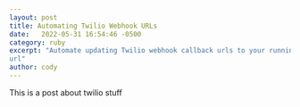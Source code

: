 ```yaml
---
layout: post
title: Automating Twilio Webhook URLs
date:   2022-05-31 16:54:46 -0500
category: ruby
excerpt: "Automate updating Twilio webhook callback urls to your running ngrok
url"
author: cody
---
```


This is a post about twilio stuff
